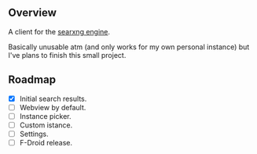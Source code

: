 ## Overview

A client for the [searxng engine](https://searx.space).

Basically unusable atm (and only works for my own personal instance) but I've plans to finish this small project.

## Roadmap
- [x] Initial search results.
- [ ] Webview by default.
- [ ] Instance picker.
- [ ] Custom istance.
- [ ] Settings.
- [ ] F-Droid release.
